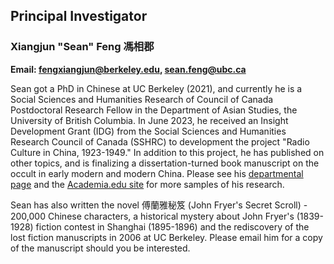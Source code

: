 ## Principal Investigator

### Xiangjun "Sean" Feng 馮相郡

**Email: <fengxiangjun@berkeley.edu>, <sean.feng@ubc.ca>**

Sean got a PhD in Chinese at UC Berkeley (2021), and currently he is a Social Sciences and Humanities Research of Council of Canada Postdoctoral Research Fellow in the Department of Asian Studies, the University of British Columbia. In June 2023, he received an Insight Development Grant (IDG) from the Social Sciences and Humanities Research Council of Canada (SSHRC) to development the project "Radio Culture in China, 1923-1949." In addition to this project, he has published on other topics, and is finalizing a dissertation-turned book manuscript on the occult in early modern and modern China. Please see his [departmental page](https://asia.ubc.ca/profile/xiangjun-sean-feng/) and the [Academia.edu site](https://ubc.academia.edu/XiangjunSeanFeng) for more samples of his research.

Sean has also written the novel 傅蘭雅秘笈 (John Fryer's Secret Scroll) - 200,000 Chinese characters, a historical mystery about John Fryer's (1839-1928) fiction contest in Shanghai (1895-1896) and the rediscovery of the lost fiction manuscripts in 2006 at UC Berkeley. Please email him for a copy of the manuscript should you be interested.
